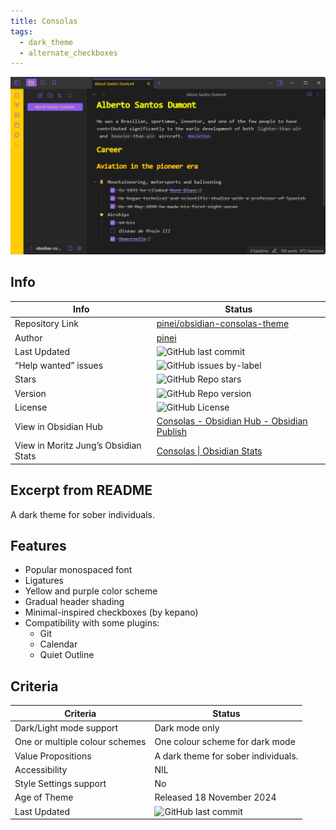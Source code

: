 ```yaml
---
title: Consolas
tags:
  - dark_theme
  - alternate_checkboxes
---
```


![Consolas Theme Screenshot](https://raw.githubusercontent.com/pinei/obsidian-consolas-theme/refs/heads/master/screenshot-original.png)

## Info

| Info                                 | Status                                                                                                                                                          |
| ------------------------------------ | --------------------------------------------------------------------------------------------------------------------------------------------------------------- |
| Repository Link                      | [pinei/obsidian-consolas-theme](https://github.com/pinei/obsidian-consolas-theme)                                                                               |
| Author                               | [pinei](https://github.com/pinei)                                                                                                                               |
| Last Updated                         | ![GitHub last commit](https://img.shields.io/github/last-commit/pinei/obsidian-consolas-theme?color=573E7A&label=last%20update&logo=github&style=for-the-badge) |
| “Help wanted” issues                 | ![GitHub issues by-label](https://img.shields.io/github/issues/pinei/obsidian-consolas-theme/help%20wanted?color=573E7A&logo=github&style=for-the-badge)        |
| Stars                                | ![GitHub Repo stars](https://img.shields.io/github/stars/pinei/obsidian-consolas-theme?color=573E7A&logo=github&style=for-the-badge)                            |
| Version                              | ![GitHub Repo version](https://img.shields.io/github/v/release/pinei/obsidian-consolas-theme?color=573E7A&logo=github&style=for-the-badge&=semver)              |
| License                              | ![GitHub License](https://img.shields.io/github/license/pinei/obsidian-consolas-theme?style=for-the-badge)                                                      |
| View in Obsidian Hub                 | [Consolas \- Obsidian Hub \- Obsidian Publish](https://publish.obsidian.md/hub/02+-+Community+Expansions/02.05+All+Community+Expansions/Themes/Consolas)        |
| View in Moritz Jung’s Obsidian Stats | [Consolas \| Obsidian Stats](https://www.moritzjung.dev/obsidian-stats/themes/consolas/)                                                                        |

## Excerpt from README

A dark theme for sober individuals.

## Features

- Popular monospaced font
- Ligatures
- Yellow and purple color scheme
- Gradual header shading
- Minimal-inspired checkboxes (by kepano)
- Compatibility with some plugins:
  - Git
  - Calendar
  - Quiet Outline

## Criteria

| Criteria                       | Status                                                                                                                                                          |
| ------------------------------ | --------------------------------------------------------------------------------------------------------------------------------------------------------------- |
| Dark/Light mode support        | Dark mode only                                                                                                                                                  |
| One or multiple colour schemes | One colour scheme for dark mode                                                                                                                                 |
| Value Propositions             | A dark theme for sober individuals.                                                                                                                             |
| Accessibility                  | NIL                                                                                                                                                             |
| Style Settings support         | No                                                                                                                                                              |
| Age of Theme                   | Released 18 November 2024                                                                                                                                       |
| Last Updated                   | ![GitHub last commit](https://img.shields.io/github/last-commit/pinei/obsidian-consolas-theme?color=573E7A&label=last%20update&logo=github&style=for-the-badge) |
